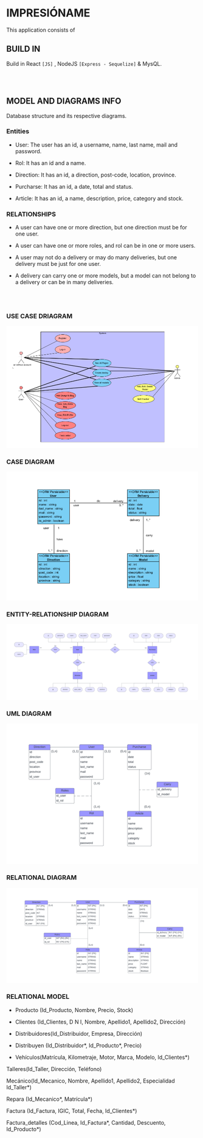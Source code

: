 # IMPRESIÓNAME

This application consists of 

## BUILD IN

Build in React `[JS]` , NodeJS `[Express - Sequelize]` & MysQL.

<br><br>

## MODEL AND DIAGRAMS INFO

Database structure and its respective diagrams.


### Entities 
* User: The user has an id, a username, name, last name, mail and password.

* Rol: It has an id and a name.

* Direction: It has an id, a direction, post-code, location, province.

* Purcharse: It has an id, a date, total and status.

* Article: It has an id, a name, description, price, category and stock.


### RELATIONSHIPS 
* A user can have one or more direction, but one direction must be for one user.

* A user can have one or more roles, and rol can be in one or more users.

* A user may not do a delivery or may do many deliveries, but one delivery must be just for one user.

* A delivery can carry one or more models, but a model can not belong to a delivery or can be in many deliveries.

<br><br>

### USE CASE DRIAGRAM

<p align="center">
    <img src="img/UseCaseDiagram.png" alt="useCase" >
</p>


### CASE DIAGRAM

<p align="center">
    <img src="img/ClassDiagram.png" alt="caseDiagram" >
</p>

### ENTITY-RELATIONSHIP DIAGRAM
<p align="center">
    <img src="img/E-RDiagram.png" alt="E-R" >
</p>

### UML DIAGRAM
<p align="center">
    <img src="img/UMLDiagram.png" alt="UML" >
</p>

### RELATIONAL DIAGRAM
<p align="center">
    <img src="img/RelationalDiagram.png" alt="relationalModel" >
</p>

### RELATIONAL MODEL
* Producto (Id_Producto, Nombre, Precio, Stock)

* Clientes (Id_Clientes, D N I, Nombre, Apellido1, Apellido2, Dirección)

* Distribuidores(Id_Distribuidor, Empresa, Dirección)

* Distribuyen (Id_Distribuidor*, Id_Producto*, Precio)

* Vehículos(Matrícula, Kilometraje, Motor, Marca, Modelo, Id_Clientes*)

Talleres(Id_Taller, Dirección, Teléfono)

Mecánico(Id_Mecanico, Nombre, Apellido1, Apellido2, Especialidad Id_Taller*)

Repara (Id_Mecanico*, Matrícula*)

Factura (Id_Factura, IGIC, Total, Fecha, Id_Clientes*)

Factura_detalles (Cod_Linea, Id_Factura*, Cantidad, Descuento, Id_Producto*)

